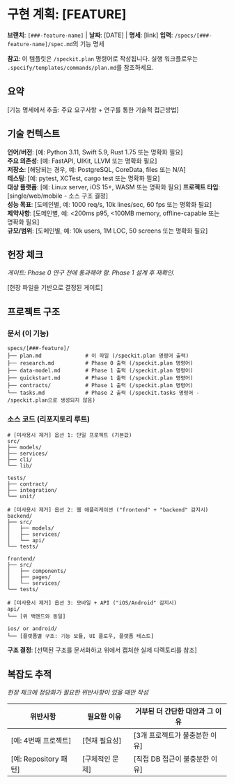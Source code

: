 # 구현 계획: [FEATURE]

**브랜치**: `[###-feature-name]` | **날짜**: [DATE] | **명세**: [link]
**입력**: `/specs/[###-feature-name]/spec.md`의 기능 명세

**참고**: 이 템플릿은 `/speckit.plan` 명령어로 작성됩니다. 실행 워크플로우는 `.specify/templates/commands/plan.md`를 참조하세요.

## 요약

[기능 명세에서 추출: 주요 요구사항 + 연구를 통한 기술적 접근방법]

## 기술 컨텍스트

<!--
  작업 필요: 이 섹션의 내용을 프로젝트의 기술 세부사항으로 교체하세요.
  여기 구조는 반복 프로세스를 안내하기 위한 자문 용도로 제공됩니다.
-->

**언어/버전**: [예: Python 3.11, Swift 5.9, Rust 1.75 또는 명확화 필요]  
**주요 의존성**: [예: FastAPI, UIKit, LLVM 또는 명확화 필요]  
**저장소**: [해당되는 경우, 예: PostgreSQL, CoreData, files 또는 N/A]  
**테스팅**: [예: pytest, XCTest, cargo test 또는 명확화 필요]  
**대상 플랫폼**: [예: Linux server, iOS 15+, WASM 또는 명확화 필요]
**프로젝트 타입**: [single/web/mobile - 소스 구조 결정]  
**성능 목표**: [도메인별, 예: 1000 req/s, 10k lines/sec, 60 fps 또는 명확화 필요]  
**제약사항**: [도메인별, 예: <200ms p95, <100MB memory, offline-capable 또는 명확화 필요]  
**규모/범위**: [도메인별, 예: 10k users, 1M LOC, 50 screens 또는 명확화 필요]

## 헌장 체크

*게이트: Phase 0 연구 전에 통과해야 함. Phase 1 설계 후 재확인.*

[헌장 파일을 기반으로 결정된 게이트]

## 프로젝트 구조

### 문서 (이 기능)

```
specs/[###-feature]/
├── plan.md              # 이 파일 (/speckit.plan 명령어 출력)
├── research.md          # Phase 0 출력 (/speckit.plan 명령어)
├── data-model.md        # Phase 1 출력 (/speckit.plan 명령어)
├── quickstart.md        # Phase 1 출력 (/speckit.plan 명령어)
├── contracts/           # Phase 1 출력 (/speckit.plan 명령어)
└── tasks.md             # Phase 2 출력 (/speckit.tasks 명령어 - /speckit.plan으로 생성되지 않음)
```

### 소스 코드 (리포지토리 루트)
<!--
  작업 필요: 아래 플레이스홀더 트리를 이 기능의 구체적인 레이아웃으로 교체하세요.
  사용하지 않는 옵션은 삭제하고 선택한 구조를 실제 경로로 확장하세요
  (예: apps/admin, packages/something). 전달된 계획에는 옵션 레이블이 포함되지 않아야 합니다.
-->

```
# [미사용시 제거] 옵션 1: 단일 프로젝트 (기본값)
src/
├── models/
├── services/
├── cli/
└── lib/

tests/
├── contract/
├── integration/
└── unit/

# [미사용시 제거] 옵션 2: 웹 애플리케이션 ("frontend" + "backend" 감지시)
backend/
├── src/
│   ├── models/
│   ├── services/
│   └── api/
└── tests/

frontend/
├── src/
│   ├── components/
│   ├── pages/
│   └── services/
└── tests/

# [미사용시 제거] 옵션 3: 모바일 + API ("iOS/Android" 감지시)
api/
└── [위 백엔드와 동일]

ios/ or android/
└── [플랫폼별 구조: 기능 모듈, UI 플로우, 플랫폼 테스트]
```

**구조 결정**: [선택된 구조를 문서화하고 위에서 캡처한 실제 디렉토리를 참조]

## 복잡도 추적

*헌장 체크에 정당화가 필요한 위반사항이 있을 때만 작성*

| 위반사항 | 필요한 이유 | 거부된 더 간단한 대안과 그 이유 |
|-----------|------------|-------------------------------------|
| [예: 4번째 프로젝트] | [현재 필요성] | [3개 프로젝트가 불충분한 이유] |
| [예: Repository 패턴] | [구체적인 문제] | [직접 DB 접근이 불충분한 이유] |
